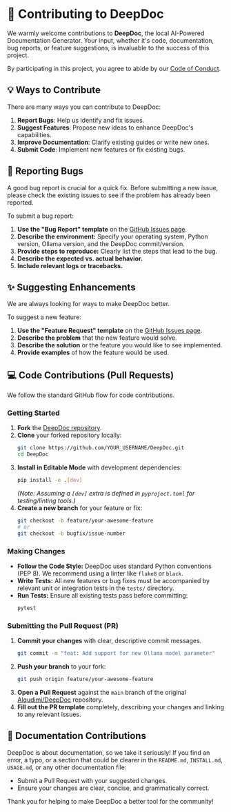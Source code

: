 # 🤝 Contributing to DeepDoc

We warmly welcome contributions to **DeepDoc**, the local AI-Powered Documentation Generator. Your input, whether it's code, documentation, bug reports, or feature suggestions, is invaluable to the success of this project.

By participating in this project, you agree to abide by our [Code of Conduct](CODE_OF_CONDUCT.md).

## 💡 Ways to Contribute

There are many ways you can contribute to DeepDoc:

1.  **Report Bugs**: Help us identify and fix issues.
2.  **Suggest Features**: Propose new ideas to enhance DeepDoc's capabilities.
3.  **Improve Documentation**: Clarify existing guides or write new ones.
4.  **Submit Code**: Implement new features or fix existing bugs.

## 🐛 Reporting Bugs

A good bug report is crucial for a quick fix. Before submitting a new issue, please check the existing issues to see if the problem has already been reported.

To submit a bug report:

1.  **Use the "Bug Report" template** on the [GitHub Issues page](https://github.com/Alqudimi/DeepDoc/issues).
2.  **Describe the environment:** Specify your operating system, Python version, Ollama version, and the DeepDoc commit/version.
3.  **Provide steps to reproduce:** Clearly list the steps that lead to the bug.
4.  **Describe the expected vs. actual behavior.**
5.  **Include relevant logs or tracebacks.**

## ✨ Suggesting Enhancements

We are always looking for ways to make DeepDoc better.

To suggest a new feature:

1.  **Use the "Feature Request" template** on the [GitHub Issues page](https://github.com/Alqudimi/DeepDoc/issues).
2.  **Describe the problem** that the new feature would solve.
3.  **Describe the solution** or the feature you would like to see implemented.
4.  **Provide examples** of how the feature would be used.

## 💻 Code Contributions (Pull Requests)

We follow the standard GitHub flow for code contributions.

### Getting Started

1.  **Fork** the [DeepDoc repository](https://github.com/Alqudimi/DeepDoc).
2.  **Clone** your forked repository locally:
    ```bash
    git clone https://github.com/YOUR_USERNAME/DeepDoc.git
    cd DeepDoc
    ```
3.  **Install in Editable Mode** with development dependencies:
    ```bash
    pip install -e .[dev]
    ```
    *(Note: Assuming a `[dev]` extra is defined in `pyproject.toml` for testing/linting tools.)*
4.  **Create a new branch** for your feature or fix:
    ```bash
    git checkout -b feature/your-awesome-feature
    # or
    git checkout -b bugfix/issue-number
    ```

### Making Changes

*   **Follow the Code Style:** DeepDoc uses standard Python conventions (PEP 8). We recommend using a linter like `flake8` or `black`.
*   **Write Tests:** All new features or bug fixes must be accompanied by relevant unit or integration tests in the `tests/` directory.
*   **Run Tests:** Ensure all existing tests pass before committing:
    ```bash
    pytest
    ```

### Submitting the Pull Request (PR)

1.  **Commit your changes** with clear, descriptive commit messages.
    ```bash
    git commit -m "feat: Add support for new Ollama model parameter"
    ```
2.  **Push your branch** to your fork:
    ```bash
    git push origin feature/your-awesome-feature
    ```
3.  **Open a Pull Request** against the `main` branch of the original [Alqudimi/DeepDoc](https://github.com/Alqudimi/DeepDoc) repository.
4.  **Fill out the PR template** completely, describing your changes and linking to any relevant issues.

## 📝 Documentation Contributions

DeepDoc is about documentation, so we take it seriously! If you find an error, a typo, or a section that could be clearer in the `README.md`, `INSTALL.md`, `USAGE.md`, or any other documentation file:

*   Submit a Pull Request with your suggested changes.
*   Ensure your changes are clear, concise, and grammatically correct.

Thank you for helping to make DeepDoc a better tool for the community!
